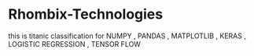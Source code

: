 # Rhombix-Technologies
this is titanic classification for NUMPY , PANDAS , MATPLOTLIB , KERAS , LOGISTIC REGRESSION , TENSOR FLOW 
